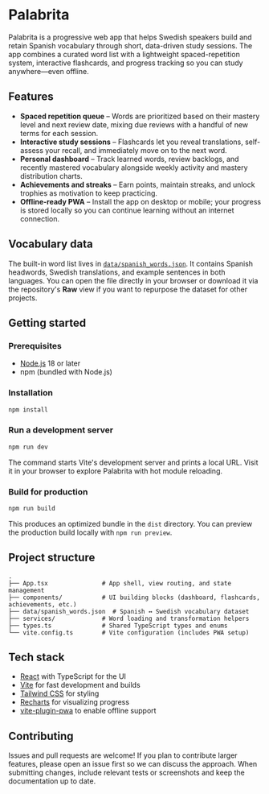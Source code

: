 # Palabrita

Palabrita is a progressive web app that helps Swedish speakers build and retain Spanish vocabulary through short, data-driven study sessions. The app combines a curated word list with a lightweight spaced-repetition system, interactive flashcards, and progress tracking so you can study anywhere—even offline.

## Features

- **Spaced repetition queue** – Words are prioritized based on their mastery level and next review date, mixing due reviews with a handful of new terms for each session.
- **Interactive study sessions** – Flashcards let you reveal translations, self-assess your recall, and immediately move on to the next word.
- **Personal dashboard** – Track learned words, review backlogs, and recently mastered vocabulary alongside weekly activity and mastery distribution charts.
- **Achievements and streaks** – Earn points, maintain streaks, and unlock trophies as motivation to keep practicing.
- **Offline-ready PWA** – Install the app on desktop or mobile; your progress is stored locally so you can continue learning without an internet connection.

## Vocabulary data

The built-in word list lives in [`data/spanish_words.json`](./data/spanish_words.json). It contains Spanish headwords, Swedish translations, and example sentences in both languages. You can open the file directly in your browser or download it via the repository's **Raw** view if you want to repurpose the dataset for other projects.

## Getting started

### Prerequisites

- [Node.js](https://nodejs.org/) 18 or later
- npm (bundled with Node.js)

### Installation

```bash
npm install
```

### Run a development server

```bash
npm run dev
```

The command starts Vite's development server and prints a local URL. Visit it in your browser to explore Palabrita with hot module reloading.

### Build for production

```bash
npm run build
```

This produces an optimized bundle in the `dist` directory. You can preview the production build locally with `npm run preview`.

## Project structure

```
.
├── App.tsx               # App shell, view routing, and state management
├── components/           # UI building blocks (dashboard, flashcards, achievements, etc.)
├── data/spanish_words.json  # Spanish ↔︎ Swedish vocabulary dataset
├── services/             # Word loading and transformation helpers
├── types.ts              # Shared TypeScript types and enums
└── vite.config.ts        # Vite configuration (includes PWA setup)
```

## Tech stack

- [React](https://react.dev/) with TypeScript for the UI
- [Vite](https://vitejs.dev/) for fast development and builds
- [Tailwind CSS](https://tailwindcss.com/) for styling
- [Recharts](https://recharts.org/) for visualizing progress
- [vite-plugin-pwa](https://vite-pwa-org.netlify.app/) to enable offline support

## Contributing

Issues and pull requests are welcome! If you plan to contribute larger features, please open an issue first so we can discuss the approach. When submitting changes, include relevant tests or screenshots and keep the documentation up to date.
